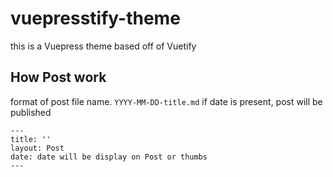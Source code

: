 # vuepresstify-theme
this is a Vuepress theme based off of Vuetify

## How Post work
format of post file name.
`YYYY-MM-DD-title.md`
if date is present, post will be published

```
---
title: ''
layout: Post
date: date will be display on Post or thumbs
---
```
